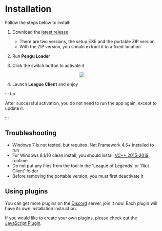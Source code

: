 # Installation

Follow the steps below to install:

1. Download the
   [latest release](https://github.com/PenguLoader/PenguLoader/releases/)
   - There are two versions, the setup EXE and the portable ZIP version
   - With the ZIP version, you should extract it to a fixed location

2. Run **Pengu Loader**
3. Click the switch button to activate it

<p align=center>
  <img src="https://i.imgur.com/Nv6PsNB.png" />
</p>

4. Launch **League Client** and enjoy

::: tip

After successful activation, you do not need to run the app again, except to
update it.

:::

## Troubleshooting

- Windows 7 is not tested, but requires .Net Framework 4.5+ installed to run
- For Windows 8.1/10 clean install, you should install
  [VC++ 2015-2019](https://learn.microsoft.com/en-us/cpp/windows/latest-supported-vc-redist?view=msvc-170)
  runtime
- Do not put any files from the tool in the 'League of Legends' or 'Riot Client'
  folder
- Before removing the portable version, you must first deactivate it

## Using plugins

You can get more plugins on the [Discord](https://chat.pengu.lol) server, join
it now. Each plugin will have its own installation instruction.

If you would like to create your own plugins, please check out the
[JavaScript Plugin](./javascript-plugin).
